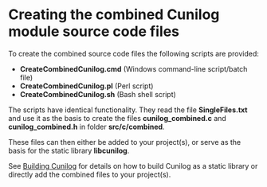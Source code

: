 # Creating the combined Cunilog module source code files

To create the combined source code files the following scripts are provided:

- __CreateCombinedCunilog.cmd__ (Windows command-line script/batch file)
- __CreateCombinedCunilog.pl__ (Perl script)
- __CreateCombinedCunilog.sh__ (Bash shell script)

The scripts have identical functionality. They read the file __SingleFiles.txt__
and use it as the basis to create the files __cunilog_combined.c__ and
__cunilog_combined.h__ in folder __src/c/combined__.

These files can then either be added to your project(s), or serve as the basis
for the static library __libcunilog__.

See [Building Cunilog](building.md) for details on how to build Cunilog as a static library or directly add the combined files to your project(s).
